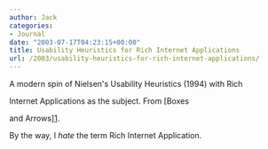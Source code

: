 ```yaml
---
author: Jack
categories:
- Journal
date: "2003-07-17T04:23:15+00:00"
title: Usability Heuristics for Rich Internet Applications
url: /2003/usability-heuristics-for-rich-internet-applications/
---
```


A modern spin of Nielsen's Usability Heuristics (1994) with Rich
  

  
Internet Applications as the subject. From [Boxes
  

  
and Arrows][1].

By the way, I _hate_ the term Rich Internet Application.

 [1]: http://www.boxesandarrows.com/archives/usability_heuristics_for_rich_internet_applications.php